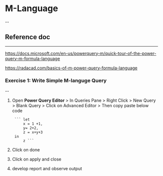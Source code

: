 # M-Language
--

## Reference doc 
---
https://docs.microsoft.com/en-us/powerquery-m/quick-tour-of-the-power-query-m-formula-language

https://radacad.com/basics-of-m-power-query-formula-language

### Exercise 1: Write Simple M-languge Query
--
1. Open **Power Query Editor** > In Queries Pane > Right Click > New Query > Blank Query > Click on Advanced Editor > Then copy paste below code

        ``` let
            x = 1 +1,
            y= 2+2,
            z = x+y+3
        in
            z ```
1. Click on done
2. Click on apply and close
3. develop report and observe output
